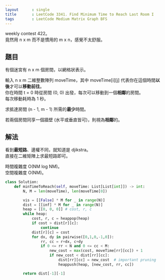 ```yaml
---
layout      : single
title       : LeetCode 3341. Find Minimum Time to Reach Last Room I
tags        : LeetCode Medium Matrix Graph BFS
---
```

weekly contest 422。  
竟然用 n x m 而不是慣用的 m x n，感覺不太舒服。  

## 題目

有個迷宮有 n x m 個房間，以網格狀表示。  

輸入 n x m 二維整數陣列 moveTime，其中 moveTime[i][j] 代表你在這個時間**以後**才可以**移動前往**。  
你在時間 t = 0 時從房間 (0, 0) 出發，每次可以移動到一個**相鄰**的房間。  
每次移動耗時為 1 秒。  

求抵達房間 (n - 1, m - 1) 所需的**最少**時間。  

若兩個房間同享一個牆壁 (水平或垂直皆可)，則視為**相鄰**的。  

## 解法

看到**最短路**、邊權不同，就知道是 djikstra。  
直接在二維矩陣上求最短路即可。  

時間複雜度 O(NM log NM)。  
空間複雜度 O(NM)。  

```python
class Solution:
    def minTimeToReach(self, moveTime: List[List[int]]) -> int:
        N, M = len(moveTime), len(moveTime[0])

        vis = [[False] * M for _ in range(N)]
        dist = [[inf] * M for _ in range(N)]
        heap = [[0, 0, 0]] # cost, r, c
        while heap:
            cost, r, c = heappop(heap)
            if cost > dist[r][c]:
                continue
            dist[r][c] = cost
            for dx, dy in pairwise([0,1,0,-1,0]):
                rr, cc = r+dx, c+dy
                if 0 <= rr < N and 0 <= cc < M:
                    new_cost = max(cost, moveTime[rr][cc]) + 1
                    if new_cost < dist[rr][cc]:
                        dist[rr][cc] = new_cost  # important pruning
                        heappush(heap, [new_cost, rr, cc])

        return dist[-1][-1]
```
